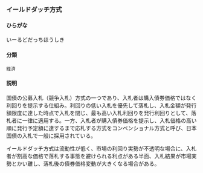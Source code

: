 <div style="display:none;">

## [あ行](securities-terms?id=あ行)

</div>

### イールドダッチ方式

#### ひらがな

いーるどだっちほうしき

#### 分類

`経済`

#### 説明

国債の公募入札（競争入札）方式の一つであり、入札者は購入債券価格ではなく利回りを提示する仕組み。利回りの低い入札を優先して落札し、入札金額が発行額限度に達した時点で入札を閉じ、最も高い入札利回りを発行利回りとして、落札者に一律に適用する。一方、入札者が購入債券価格を提示し、入札価格の高い順に発行予定額に達するまで応札する方式をコンベンショナル方式と呼び、日本国債の入札で一般に採用されている。
 
イールドダッチ方式は流動性が低く、市場の利回り実勢が不透明な場合に、入札者が割高な価格で落札する事態を避けられる利点がある半面、入札結果が市場実勢とかい離し、落札後の債券価格変動が大きくなる場合がある。

<div style="display:none;">

## [か行](securities-terms?id=か行)
## [さ行](securities-terms?id=さ行)
## [た行](securities-terms?id=た行)
## [な行](securities-terms?id=な行)
## [は行](securities-terms?id=は行)
## [ま行](securities-terms?id=ま行)
## [や行](securities-terms?id=や行)
## [ら行](securities-terms?id=ら行)
## [わ行](securities-terms?id=わ行)
## [英数字・記号](securities-terms?id=英数字・記号)

</div>

